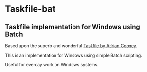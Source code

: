 # Taskfile-bat

## Taskfile implementation for Windows using Batch

Based upon the superb and wonderful [Taskfile by Adrian Cooney](https://github.com/adriancooney/Taskfile).

This is an implementation for Windows using simple Batch scripting.

Useful for everday work on Windows systems.
